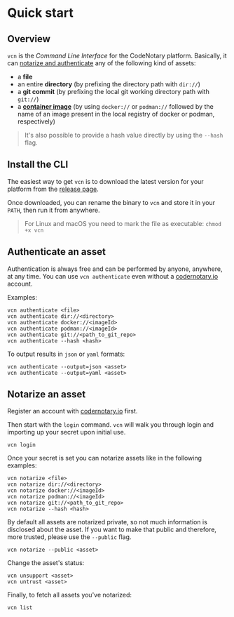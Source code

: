 # Quick start

## Overview
`vcn` is the *Command Line Interface* for the CodeNotary platform. Basically, it can [notarize and authenticate](notarization.md) any of the following kind of assets:

- a **file**
- an entire **directory** (by prefixing the directory path with `dir://`)
- a **git commit** (by prefixing the local git working directory path with `git://`)
- a [**container image**](schemes/docker.md) (by using `docker://` or `podman://` followed by the name of an image present in the local registry of docker or podman, respectively)

> It's also possible to provide a hash value directly by using the `--hash` flag.

## Install the CLI

The easiest way to get `vcn` is to download the latest version for your platform from the [release page](
https://github.com/vchain-us/vcn/releases).

Once downloaded, you can rename the binary to `vcn` and store it in your `PATH`, then run it from anywhere.
> For Linux and macOS you need to mark the file as executable: `chmod +x vcn`

## Authenticate an asset

Authentication is always free and can be performed by anyone, anywhere, at any time. You can use `vcn authenticate` even without a [codernotary.io](https://codenotary.io) account.

Examples:
```
vcn authenticate <file>
vcn authenticate dir://<directory>
vcn authenticate docker://<imageId>
vcn authenticate podman://<imageId>
vcn authenticate git://<path_to_git_repo>
vcn authenticate --hash <hash>
```

To output results in `json` or `yaml` formats:
```
vcn authenticate --output=json <asset>
vcn authenticate --output=yaml <asset>
```

## Notarize an asset 

Register an account with [codernotary.io](https://codenotary.io) first.

Then start with the `login` command. `vcn` will walk you through login and importing up your secret upon initial use.
```
vcn login
```

Once your secret is set you can notarize assets like in the following examples:

```
vcn notarize <file>
vcn notarize dir://<directory>
vcn notarize docker://<imageId>
vcn notarize podman://<imageId>
vcn notarize git://<path_to_git_repo>
vcn notarize --hash <hash>
```

By default all assets are notarized private, so not much information is disclosed about the asset. If you want to make that public and therefore, more trusted, please use the `--public` flag.

```
vcn notarize --public <asset>
```

Change the asset's status:

```
vcn unsupport <asset>
vcn untrust <asset>
```

Finally, to fetch all assets you've notarized:

```
vcn list
```
